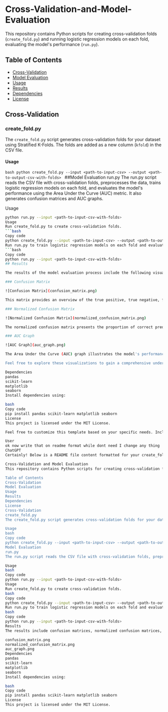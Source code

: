 # Cross-Validation-and-Model-Evaluation
This repository contains Python scripts for creating cross-validation folds (`create_fold.py`) and running logistic regression models on each fold, evaluating the model's performance (`run.py`).

## Table of Contents

- [Cross-Validation](#cross-validation)
- [Model Evaluation](#model-evaluation)
- [Usage](#usage)
- [Results](#results)
- [Dependencies](#dependencies)
- [License](#license)

## Cross-Validation

### create_fold.py

The `create_fold.py` script generates cross-validation folds for your dataset using Stratified K-Folds. The folds are added as a new column (`kfold`) in the CSV file.

#### Usage
  ``bash
   python create_fold.py --input <path-to-input-csv> --output <path-to-output-csv-with-folds>
   ``
##Model Evaluation
run.py
The run.py script reads the CSV file with cross-validation folds, preprocesses the data, trains logistic regression models on each fold, and evaluates the model's performance using the Area Under the Curve (AUC) metric. It also generates confusion matrices and AUC graphs.

Usage
  ```bash
python run.py --input <path-to-input-csv-with-folds>
Usage
Run create_fold.py to create cross-validation folds.
  ```bash
Copy code
python create_fold.py --input <path-to-input-csv> --output <path-to-output-csv-with-folds>
Run run.py to train logistic regression models on each fold and evaluate performance.
  ```bash
Copy code
python run.py --input <path-to-input-csv-with-folds>
## Results

The results of the model evaluation process include the following visualizations, saved as PNG files in the current working directory:

### Confusion Matrix

![Confusion Matrix](confusion_matrix.png)

This matrix provides an overview of the true positive, true negative, false positive, and false negative predictions made by the logistic regression model on each fold.

### Normalized Confusion Matrix

![Normalized Confusion Matrix](normalized_confusion_matrix.png)

The normalized confusion matrix presents the proportion of correct predictions relative to the actual class distribution.

### AUC Graph

![AUC Graph](auc_graph.png)

The Area Under the Curve (AUC) graph illustrates the model's performance across each fold, providing insights into the discriminatory power of the logistic regression classifier.

Feel free to explore these visualizations to gain a comprehensive understanding of the model's behavior on the cross-validation folds.

Dependencies
pandas
scikit-learn
matplotlib
seaborn
Install dependencies using:

bash
Copy code
pip install pandas scikit-learn matplotlib seaborn
License
This project is licensed under the MIT License.

Feel free to customize this template based on your specific needs. Include additional sections or details as necessary.

User
ok now write that on readme format while dont need I change any thing
ChatGPT
Certainly! Below is a README file content formatted for your create_fold.py and run.py scripts. You can copy and paste this content into a README.md file in your GitHub repository.

Cross-Validation and Model Evaluation
This repository contains Python scripts for creating cross-validation folds (create_fold.py) and running logistic regression models on each fold, evaluating the model's performance (run.py).

Table of Contents
Cross-Validation
Model Evaluation
Usage
Results
Dependencies
License
Cross-Validation
create_fold.py
The create_fold.py script generates cross-validation folds for your dataset using Stratified K-Folds. The folds are added as a new column (kfold) in the CSV file.

Usage
bash
Copy code
python create_fold.py --input <path-to-input-csv> --output <path-to-output-csv-with-folds>
Model Evaluation
run.py
The run.py script reads the CSV file with cross-validation folds, preprocesses the data, trains logistic regression models on each fold, and evaluates the model's performance using the Area Under the Curve (AUC) metric. It also generates confusion matrices and AUC graphs.

Usage
bash
Copy code
python run.py --input <path-to-input-csv-with-folds>
Usage
Run create_fold.py to create cross-validation folds.
bash
Copy code
python create_fold.py --input <path-to-input-csv> --output <path-to-output-csv-with-folds>
Run run.py to train logistic regression models on each fold and evaluate performance.
bash
Copy code
python run.py --input <path-to-input-csv-with-folds>
Results
The results include confusion matrices, normalized confusion matrices, and an AUC graph for each fold. Figures are saved as PNG files in the current working directory.

confusion_matrix.png
normalized_confusion_matrix.png
auc_graph.png
Dependencies
pandas
scikit-learn
matplotlib
seaborn
Install dependencies using:

bash
Copy code
pip install pandas scikit-learn matplotlib seaborn
License
This project is licensed under the MIT License.


